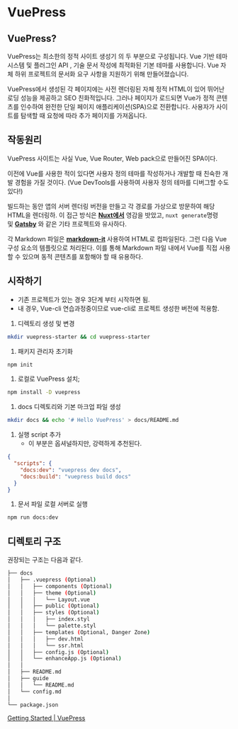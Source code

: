# VuePress

## VuePress?

VuePress는 최소한의 정적 사이트 생성기 의 두 부분으로 구성됩니다.  Vue 기반 테마 시스템 및 플러그인 API , 기술 문서 작성에 최적화된 기본 테마를 사용합니다.  Vue 자체 하위 프로젝트의 문서화 요구 사항을 지원하기 위해 만들어졌습니다.

VuePress에서 생성된 각 페이지에는 사전 렌더링된 자체 정적 HTML이 있어 뛰어난 로딩 성능을 제공하고 SEO 친화적입니다. 그러나 페이지가 로드되면 Vue가 정적 콘텐츠를 인수하여 완전한 단일 페이지 애플리케이션(SPA)으로 전환합니다. 사용자가 사이트를 탐색할 때 요청에 따라 추가 페이지를 가져옵니다.

## 작동원리

VuePress 사이트는 사실 Vue, Vue Router, Web pack으로 만들어진 SPA이다. 

이전에 Vue를 사용한 적이 있다면 사용자 정의 테마를 작성하거나 개발할 때 친숙한 개발 경험을 가질 것이다.  (Vue DevTools를 사용하여 사용자 정의 테마를 디버그할 수도 있다!)

빌드하는 동안 앱의 서버 렌더링 버전을 만들고 각 경로를 가상으로 방문하여 해당 HTML을 렌더링하. 이 접근 방식은 **[Nuxt에서](https://nuxtjs.org/)** 영감을 밧았고, `nuxt generate`명령 및 **[Gatsby](https://www.gatsbyjs.org/)** 와 같은 기타 프로젝트와 유사하다.

각 Markdown 파일은 **[markdown-it](https://github.com/markdown-it/markdown-it)** 사용하여 HTML로 컴파일된다. 그런 다음 Vue 구성 요소의 템플릿으로 처리된다. 이를 통해 Markdown 파일 내에서 Vue를 직접 사용할 수 있으며 동적 콘텐츠를 포함해야 할 때 유용하다.

## 시작하기

- 기존 프로젝트가 있는 경우 3단계 부터 시작하면 됨.
- 내 경우, Vue-cli 연습과정중이므로 vue-cli로 프로젝트 생성한 버전에 적용함.

1. 디렉토리 생성 및 변경

```bash
mkdir vuepress-starter && cd vuepress-starter
```

1. 패키지 관리자 초기화

```bash
npm init
```

1. 로컬로 VuePress 설치;

```bash
npm install -D vuepress
```

1. docs 디렉토리와 기본 마크업 파일 생성

```bash
mkdir docs && echo '# Hello VuePress' > docs/README.md
```

1. 실행 script 추가 
    - 이 부분은 옵셔널하지만, 강력하게 추천된다.

```json
{
  "scripts": {
    "docs:dev": "vuepress dev docs",
    "docs:build": "vuepress build docs"
  }
}
```

1. 문서 파일 로컬 서버로 실행

```bash
npm run docs:dev
```

## 디렉토리 구조

권장되는 구조는 다음과 같다.

```bash
├── docs
│   ├── .vuepress (Optional)
│   │   ├── components (Optional)
│   │   ├── theme (Optional)
│   │   │   └── Layout.vue
│   │   ├── public (Optional)
│   │   ├── styles (Optional)
│   │   │   ├── index.styl
│   │   │   └── palette.styl
│   │   ├── templates (Optional, Danger Zone)
│   │   │   ├── dev.html
│   │   │   └── ssr.html
│   │   ├── config.js (Optional)
│   │   └── enhanceApp.js (Optional)
│   │ 
│   ├── README.md
│   ├── guide
│   │   └── README.md
│   └── config.md
│ 
└── package.json
```

[Getting Started | VuePress](https://vuepress.vuejs.org/guide/getting-started.html#manual-installation)